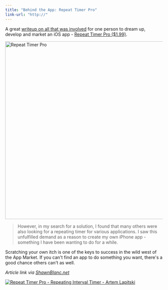 ```yaml
---
title: "Behind the App: Repeat Timer Pro"
link-url: "http://"
---
```

<p>A great <a href="http://www.repeattimerapp.com/how/">writeup on all that was involved</a> for one person to dream up, develop and market an iOS app - <a href="http://click.linksynergy.com/fs-bin/stat?id=6PFrOqNV4B8&offerid=146261&type=3&subid=0&tmpid=1826&RD_PARM1=http%253A%252F%252Fitunes.apple.com%252Fca%252Fapp%252Frepeat-timer-pro-repeating%252Fid481226913%253Fmt%253D8%2526uo%253D4%2526partnerId%253D30" target="itunes_store">Repeat Timer Pro ($1.99)</a>.</p>
<p><img src="https://chrisenns.com/wp-content/uploads/2012/02/timer-app-hand.png" alt="Repeat Timer Pro" title="Repeat Timer Pro" width="556" height="566" class="aligncenter size-full wp-image-20078" /></p>
<blockquote><p>
  However, in my search for a solution, I found that many others were also looking for a repeating timer for various applications. I saw this unfulfilled demand as a reason to create my own iPhone app - something I have been wanting to do for a while.
</p></blockquote>
<p>Scratching your own itch is one of the keys to success in the wild west of the App Market. If you can't find an app to do something you want, there's a good chance others can't as well.</p>
<p><em>Article link via <a href="http://shawnblanc.net/2012/02/repeat-timer/">ShawnBlanc.net</a></em></p>
<p><a href="http://click.linksynergy.com/fs-bin/stat?id=6PFrOqNV4B8&offerid=146261&type=3&subid=0&tmpid=1826&RD_PARM1=http%253A%252F%252Fitunes.apple.com%252Fca%252Fapp%252Frepeat-timer-pro-repeating%252Fid481226913%253Fmt%253D8%2526uo%253D4%2526partnerId%253D30" target="itunes_store"><img src="http://r.mzstatic.com/images/web/linkmaker/badge_appstore-lrg.gif" alt="Repeat Timer Pro - Repeating Interval Timer - Artem Lapitski" style="border: 0;"/></a></p>
